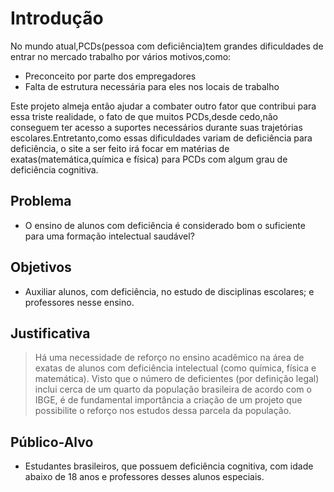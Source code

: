 # Introdução

No mundo atual,PCDs(pessoa com deficiência)tem grandes dificuldades de entrar no mercado trabalho
por vários motivos,como:

* Preconceito por parte dos empregadores
* Falta de estrutura necessária para eles nos locais de trabalho

 Este projeto almeja então ajudar a combater outro fator que contribui para essa triste realidade,
 o fato de que muitos PCDs,desde cedo,não conseguem ter acesso a suportes necessários durante
 suas trajetórias escolares.Entretanto,como essas dificuldades variam de deficiência para deficiência,
 o site a ser feito irá focar em matérias de exatas(matemática,química e física) para PCDs com 
 algum grau de deficiência cognitiva.
 
## Problema

* O ensino de alunos com deficiência é considerado bom o suficiente para uma formação intelectual saudável?

## Objetivos

* Auxiliar alunos, com deficiência, no estudo de disciplinas escolares; e professores nesse ensino.

## Justificativa

> Há uma necessidade de reforço no ensino acadêmico na área de exatas de alunos com deficiência intelectual 
> (como química, física e matemática). Visto que o número de deficientes (por definição legal) inclui cerca 
> de um quarto da população brasileira de acordo com o IBGE, é de fundamental importância a criação de um 
> projeto que possibilite o reforço nos estudos dessa parcela da população.


## Público-Alvo

* Estudantes brasileiros, que possuem deficiência cognitiva, com idade abaixo de 18 anos e professores desses alunos especiais.